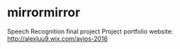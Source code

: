# mirrormirror
Speech Recognition final project
Project portfolio website: http://alexluu9.wix.com/avios-2016
